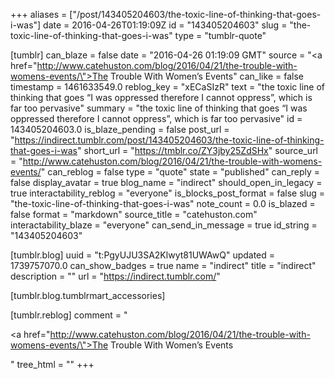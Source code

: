 +++
aliases = ["/post/143405204603/the-toxic-line-of-thinking-that-goes-i-was"]
date = 2016-04-26T01:19:09Z
id = "143405204603"
slug = "the-toxic-line-of-thinking-that-goes-i-was"
type = "tumblr-quote"

[tumblr]
can_blaze = false
date = "2016-04-26 01:19:09 GMT"
source = "<a href=\"http://www.catehuston.com/blog/2016/04/21/the-trouble-with-womens-events/\">The Trouble With Women’s Events</a>"
can_like = false
timestamp = 1461633549.0
reblog_key = "xECaSIzR"
text = "the toxic line of thinking that goes “I was oppressed therefore I cannot oppress”, which is far too pervasive"
summary = "the toxic line of thinking that goes “I was oppressed therefore I cannot oppress”, which is far too pervasive"
id = 143405204603.0
is_blaze_pending = false
post_url = "https://indirect.tumblr.com/post/143405204603/the-toxic-line-of-thinking-that-goes-i-was"
short_url = "https://tmblr.co/ZY3jby25ZdSHx"
source_url = "http://www.catehuston.com/blog/2016/04/21/the-trouble-with-womens-events/"
can_reblog = false
type = "quote"
state = "published"
can_reply = false
display_avatar = true
blog_name = "indirect"
should_open_in_legacy = true
interactability_reblog = "everyone"
is_blocks_post_format = false
slug = "the-toxic-line-of-thinking-that-goes-i-was"
note_count = 0.0
is_blazed = false
format = "markdown"
source_title = "catehuston.com"
interactability_blaze = "everyone"
can_send_in_message = true
id_string = "143405204603"

[tumblr.blog]
uuid = "t:PgyUJU3SA2Klwyt81UWAwQ"
updated = 1739757070.0
can_show_badges = true
name = "indirect"
title = "indirect"
description = ""
url = "https://indirect.tumblr.com/"

[tumblr.blog.tumblrmart_accessories]

[tumblr.reblog]
comment = "<p><a href=\"http://www.catehuston.com/blog/2016/04/21/the-trouble-with-womens-events/\">The Trouble With Women’s Events</a></p>"
tree_html = ""
+++
